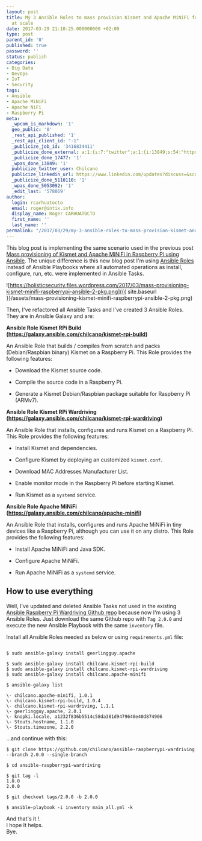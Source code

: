 ```yaml
---
layout: post
title: My 3 Ansible Roles to mass provision Kismet and Apache MiNiFi for wardriving
  at scale
date: 2017-03-29 21:10:25.000000000 +02:00
type: post
parent_id: '0'
published: true
password: ''
status: publish
categories:
- Big Data
- DevOps
- IoT
- Security
tags:
- Ansible
- Apache MiNiFi
- Apache NiFi
- Raspberry Pi
meta:
  _wpcom_is_markdown: '1'
  geo_public: '0'
  _rest_api_published: '1'
  _rest_api_client_id: "-1"
  _publicize_job_id: '3416834411'
  _publicize_done_external: a:1:{s:7:"twitter";a:1:{i:13849;s:54:"https://twitter.com/Chilcano/status/847179188092260352";}}
  _publicize_done_17477: '1'
  _wpas_done_13849: '1'
  publicize_twitter_user: Chilcano
  publicize_linkedin_url: https://www.linkedin.com/updates?discuss=&scope=6985267&stype=M&topic=6252944881350778880&type=U&a=y4pe
  _publicize_done_5110110: '1'
  _wpas_done_5053092: '1'
  _edit_last: '578869'
author:
  login: rcarhuatocto
  email: roger@intix.info
  display_name: Roger CARHUATOCTO
  first_name: ''
  last_name: ''
permalink: "/2017/03/29/my-3-ansible-roles-to-mass-provision-kismet-and-apache-minifi-for-wardriving-at-scale/"
---
```

This blog post is implementing the same scenario used in the previous post [Mass provisioning of Kismet and Apache MiNiFi in Raspberry Pi using Ansible](https://holisticsecurity.io/2017/03/20/mass-provisioning-of-kismet-and-apache-minifi-in-raspberry-pi-using-ansible). The unique difference is this new blog post I'm using [Ansible Roles](http://docs.ansible.com/ansible/playbooks_roles.html) instead of Ansible Playbooks where all automated operations as install, configure, run, etc. were implemented in Ansible Tasks.

  
![https://holisticsecurity.files.wordpress.com/2017/03/mass-provisioning-kismet-minifi-raspberrypi-ansible-2-pkg.png]({{ site.baseurl }}/assets/mass-provisioning-kismet-minifi-raspberrypi-ansible-2-pkg.png)

  
<!-- more -->

  
Then, I've refactored all Ansible Tasks and I've created 3 Ansible Roles. They are in Ansible Galaxy and are:

  
 **Ansible Role Kismet RPi Build (https://galaxy.ansible.com/chilcano/kismet-rpi-build)**

  
An Ansible Role that builds / compiles from scratch and packs (Debian/Raspbian binary) Kismet on a Raspberry Pi. This Role provides the following features:

  
  

  * Download the Kismet source code.
  

  * Compile the source code in a Raspberry Pi.
  

  * Generate a Kismet Debian/Raspbian package suitable for Raspberry Pi (ARMv7).
  

  
 **Ansible Role Kismet RPi Wardriving (https://galaxy.ansible.com/chilcano/kismet-rpi-wardriving)**

  
An Ansible Role that installs, configures and runs Kismet on a Raspberry Pi. This Role provides the following features:

  
  

  * Install Kismet and dependencies.
  

  * Configure Kismet by deploying an customized `kismet.conf`.
  

  * Download MAC Addresses Manufacturer List.
  

  * Enable monitor mode in the Raspberry Pi before starting Kismet.
  

  * Run Kismet as a `systemd` service.
  

  
 **Ansible Role Apache MiNiFi (https://galaxy.ansible.com/chilcano/apache-minifi)**

  
An Ansible Role that installs, configures and runs Apache MiNiFi in tiny devices like a Raspberry Pi, although you can use it on any distro. This Role provides the following features:

  
  

  * Install Apache MiNiFi and Java SDK.
  

  * Configure Apache MiNiFi.
  

  * Run Apache MiNiFi as a `systemd` service.
  

  
## How to use everything

  
Well, I've updated and deleted Ansible Tasks not used in the existing [Ansible Raspberry Pi Wardriving Github repo](https://github.com/chilcano/ansible-raspberrypi-wardriving) because now I'm using 3 Ansible Roles. Just download the same Github repo with `Tag 2.0.0` and execute the new Ansible Playbook with the same `inventory` file.

  
Install all Ansible Roles needed as below or using `requirements.yml` file:

  
```text  
  
$ sudo ansible-galaxy install geerlingguy.apache  
  
$ sudo ansible-galaxy install chilcano.kismet-rpi-build  
$ sudo ansible-galaxy install chilcano.kismet-rpi-wardriving  
$ sudo ansible-galaxy install chilcano.apache-minifi

$ ansible-galaxy list

\- chilcano.apache-minifi, 1.0.1  
\- chilcano.kismet-rpi-build, 1.0.4  
\- chilcano.kismet-rpi-wardriving, 1.1.1  
\- geerlingguy.apache, 2.0.1  
\- knopki.locale, a1232f836b5514c58da381d9479640e40d874906  
\- Stouts.hostname, 1.1.0  
\- Stouts.timezone, 2.2.0  
```

...and continue with this:

```text  
$ git clone https://github.com/chilcano/ansible-raspberrypi-wardriving --branch 2.0.0 --single-branch

$ cd ansible-raspberrypi-wardriving

$ git tag -l  
1.0.0  
2.0.0

$ git checkout tags/2.0.0 -b 2.0.0

$ ansible-playbook -i inventory main_all.yml -k  
```

And that's it !.  
I hope It helps.  
Bye.
